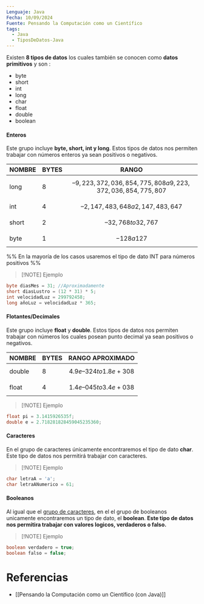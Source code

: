 ```yaml
---
Lenguaje: Java
Fecha: 10/09/2024
Fuente: Pensando la Computación como un Científico
tags:
  - Java
  - TiposDeDatos-Java
---
```

Existen **8 tipos de datos** los cuales también se conocen como **datos primitivos** y son :

- byte
- short
- int
- long
- char
- float
- double
- boolean

#### Enteros
Este grupo incluye **byte, short, int y long**. Estos tipos de datos nos permiten trabajar con números enteros ya sean positivos o negativos.

| NOMBRE | BYTES | RANGO                                                      |
| ------ | ----- | ---------------------------------------------------------- |
| long   | 8     | $$–9,223,372,036,854,775,808 a 9,223,372,036,854,775,807$$ |
| int    | 4     | $$–2,147,483,648 a 2,147,483,647$$                         |
| short  | 2     | $$–32,768 to 32,767$$                                      |
| byte   | 1     | $$-128 a 127$$                                             |
%% En la mayoría de los casos usaremos el tipo de dato INT para números positivos %%

>[!NOTE] Ejemplo
```java
byte diasMes = 31; //Aproximadamente
short diasLustro = (12 * 31) * 5;
int velocidadLuz = 299792458;
long añoLuz = velocidadLuz * 365;
```

#### Flotantes/Decimales
Este grupo incluye **float** y **double**. Estos tipos de datos nos permiten trabajar con números los cuales posean punto decimal ya sean positivos o negativos.

| NOMBRE | BYTES | RANGO APROXIMADO         |
| ------ | ----- | ------------------------ |
| double | 8     | $$4.9e–324 to 1.8e+308$$ |
| float  | 4     | $$1.4e–045 to 3.4e+038$$ |

>[!NOTE] Ejemplo
```java
float pi = 3.1415926535f;
double e = 2.718281828459045235360;
```

#### Caracteres
En el grupo de caracteres únicamente encontraremos el tipo de dato **char**. Este tipo de datos nos permitirá trabajar con caracteres.

>[!NOTE] Ejemplo
```java
char letraA = 'a';
char letraANumerico = 61;
```

#### Booleanos
Al igual que el [grupo de caracteres](#Caracteres), en el el grupo de booleanos unicamente encontraremos un tipo de dato, el **boolean**. **Este tipo de datos nos permitira trabajar con valores logicos, verdaderos o falso.**

>[!NOTE] Ejemplo
```java
boolean verdadero = true;
boolean falso = false;
```

# Referencias
- [[Pensando la Computación como un Científico (con Java)]]